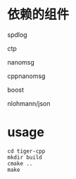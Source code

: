 # 依赖的组件

spdlog

ctp

nanomsg

cppnanomsg

boost

nlohmann/json

# usage

```shell
cd tiger-cpp
mkdir build
cmake ..
make
```
